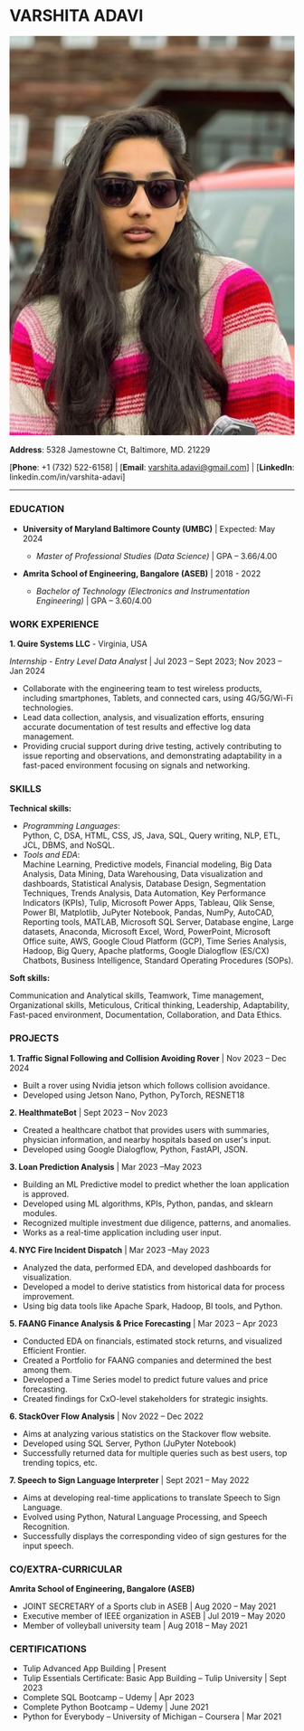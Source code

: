 # VARSHITA ADAVI 
![ Profile Picture ](Varshita_Photo.jpeg)

**Address**: 5328 Jamestowne Ct, Baltimore, MD. 21229

[**Phone**: +1 (732) 522-6158] | [**Email**: varshita.adavi@gmail.com] | [**LinkedIn**: linkedin.com/in/varshita-adavi]

***

### EDUCATION            
- **University of Maryland Baltimore County (UMBC)** | Expected: May 2024
  - *Master of Professional Studies (Data Science)* | GPA – 3.66/4.00

- **Amrita School of Engineering, Bangalore (ASEB)** | 2018 - 2022
  - *Bachelor of Technology (Electronics and Instrumentation Engineering)* | GPA – 3.60/4.00

  
### WORK EXPERIENCE           
**1. Quire Systems LLC** - Virginia, USA

*Internship - Entry Level Data Analyst* | Jul 2023 – Sept 2023; Nov 2023 – Jan 2024  
 
- Collaborate with the engineering team to test wireless products, including smartphones, 
Tablets, and connected cars, using 4G/5G/Wi-Fi technologies. 
- Lead data collection, analysis, and visualization efforts, ensuring accurate documentation 
of test results and effective log data management. 
- Providing crucial support during drive testing, actively contributing to issue reporting and 
observations, and demonstrating adaptability in a fast-paced environment focusing on 
signals and networking.


### SKILLS             
**Technical skills:**
- *Programming Languages*:  
  Python, C, DSA, HTML, CSS, JS, Java, SQL, Query writing, NLP, ETL, JCL, DBMS, and NoSQL. 
- *Tools and EDA*:  
  Machine Learning, Predictive models, Financial modeling, Big Data Analysis, Data Mining, Data Warehousing, Data visualization and dashboards, Statistical Analysis, Database Design, Segmentation Techniques, Trends Analysis, Data Automation, Key Performance Indicators (KPIs), Tulip, Microsoft Power Apps, Tableau, Qlik Sense, Power BI, Matplotlib, JuPyter Notebook, Pandas, NumPy, AutoCAD, Reporting tools, MATLAB, Microsoft SQL Server, Database engine, Large datasets, Anaconda, Microsoft Excel, Word, PowerPoint, Microsoft Office suite, AWS, Google Cloud Platform (GCP), Time Series Analysis, Hadoop, Big Query, Apache platforms, Google Dialogflow (ES/CX) Chatbots, Business Intelligence, Standard Operating Procedures (SOPs). 

**Soft skills:**

Communication and Analytical skills, Teamwork, Time management, Organizational skills, Meticulous, Critical thinking, Leadership, Adaptability, Fast-paced environment, Documentation, Collaboration, and Data Ethics. 


### PROJECTS             
**1. Traffic Signal Following and Collision Avoiding Rover** | Nov 2023 – Dec 2024 
- Built a rover using Nvidia jetson which follows collision avoidance. 
- Developed using Jetson Nano, Python, PyTorch, RESNET18

**2. HealthmateBot**   | Sept 2023 – Nov 2023 
- Created a healthcare chatbot that provides users with summaries, physician information, and nearby hospitals based on user's input. 
- Developed using Google Dialogflow, Python, FastAPI, JSON.

**3. Loan Prediction Analysis** | Mar 2023 –May 2023 
- Building an ML Predictive model to predict whether the loan application is approved. 
- Developed using ML algorithms, KPIs, Python, pandas, and sklearn modules. 
- Recognized multiple investment due diligence, patterns, and anomalies. 
- Works as a real-time application including user input.

**4. NYC Fire Incident Dispatch** | Mar 2023 –May 2023 
- Analyzed the data, performed EDA, and developed dashboards for visualization. 
- Developed a model to derive statistics from historical data for process improvement. 
- Using big data tools like Apache Spark, Hadoop, BI tools, and Python. 

**5. FAANG Finance Analysis & Price Forecasting**  | Mar 2023 – Apr 2023 
- Conducted EDA on financials, estimated stock returns, and visualized Efficient Frontier. 
- Created a Portfolio for FAANG companies and determined the best among them. 
- Developed a Time Series model to predict future values and price forecasting. 
- Created findings for CxO-level stakeholders for strategic insights.

**6. StackOver Flow Analysis** | Nov 2022 – Dec 2022 
- Aims at analyzing various statistics on the Stackover flow website. 
- Developed using SQL Server, Python (JuPyter Notebook) 
- Successfully returned data for multiple queries such as best users, top trending topics, etc. 

**7. Speech to Sign Language Interpreter** | Sept 2021 – May 2022 
- Aims at developing real-time applications to translate Speech to Sign Language. 
- Evolved using Python, Natural Language Processing, and Speech Recognition. 
- Successfully displays the corresponding video of sign gestures for the input speech.


### CO/EXTRA-CURRICULAR          
**Amrita School of Engineering, Bangalore (ASEB)**
- JOINT SECRETARY of a Sports club in ASEB | Aug 2020 – May 2021
- Executive member of IEEE organization in ASEB | Jul 2019 – May 2020 
- Member of volleyball university team | Aug 2018 – May 2021


### CERTIFICATIONS
- Tulip Advanced App Building | Present
- Tulip Essentials Certificate: Basic App Building – Tulip University | Sept 2023
- Complete SQL Bootcamp – Udemy | Apr 2023
- Complete Python Bootcamp – Udemy | June 2021
- Python for Everybody – University of Michigan – Coursera | Mar 2021
